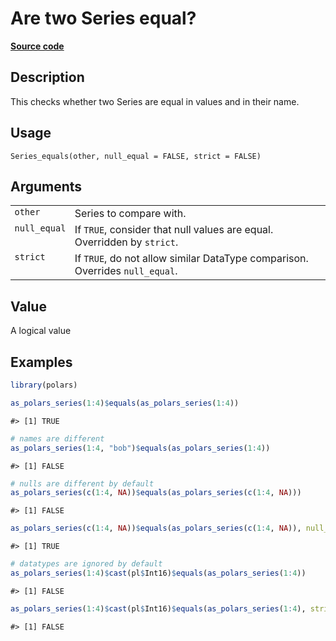 

# Are two Series equal?

[**Source code**](https://github.com/pola-rs/r-polars/tree/main/R/series__series.R#L966)

## Description

This checks whether two Series are equal in values and in their name.

## Usage

<pre><code class='language-R'>Series_equals(other, null_equal = FALSE, strict = FALSE)
</code></pre>

## Arguments

<table>
<tr>
<td style="white-space: nowrap; font-family: monospace; vertical-align: top">
<code id="Series_equals_:_other">other</code>
</td>
<td>
Series to compare with.
</td>
</tr>
<tr>
<td style="white-space: nowrap; font-family: monospace; vertical-align: top">
<code id="Series_equals_:_null_equal">null_equal</code>
</td>
<td>
If <code>TRUE</code>, consider that null values are equal. Overridden by
<code>strict</code>.
</td>
</tr>
<tr>
<td style="white-space: nowrap; font-family: monospace; vertical-align: top">
<code id="Series_equals_:_strict">strict</code>
</td>
<td>
If <code>TRUE</code>, do not allow similar DataType comparison.
Overrides <code>null_equal</code>.
</td>
</tr>
</table>

## Value

A logical value

## Examples

``` r
library(polars)

as_polars_series(1:4)$equals(as_polars_series(1:4))
```

    #> [1] TRUE

``` r
# names are different
as_polars_series(1:4, "bob")$equals(as_polars_series(1:4))
```

    #> [1] FALSE

``` r
# nulls are different by default
as_polars_series(c(1:4, NA))$equals(as_polars_series(c(1:4, NA)))
```

    #> [1] FALSE

``` r
as_polars_series(c(1:4, NA))$equals(as_polars_series(c(1:4, NA)), null_equal = TRUE)
```

    #> [1] TRUE

``` r
# datatypes are ignored by default
as_polars_series(1:4)$cast(pl$Int16)$equals(as_polars_series(1:4))
```

    #> [1] FALSE

``` r
as_polars_series(1:4)$cast(pl$Int16)$equals(as_polars_series(1:4), strict = TRUE)
```

    #> [1] FALSE
